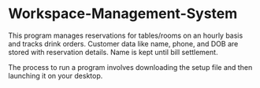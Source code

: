 # Workspace-Management-System
This program manages reservations for tables/rooms on an hourly basis and tracks drink orders. Customer data like name, phone, and DOB are stored with reservation details. Name is kept until bill settlement.

The process to run a program involves downloading the setup file and then launching it on your desktop.
